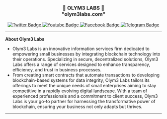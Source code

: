 <h3 align="center">👋   OLYM3 LABS   👋 <br/> "olym3labs.com" </h3>

<div id="badges" align="center">
  <a href="https://twitter.com/olym3labs">
    <img src="https://img.shields.io/badge/Twitter-green?style=for-the-badge&logo=twitter&logoColor=white" alt="Twitter Badge"/>
  </a>
  <a href="#">
    <img src="https://img.shields.io/badge/YouTube-red?style=for-the-badge&logo=youtube&logoColor=white" alt="Youtube Badge"/>
  </a>
  <a href="https://facebook.com/olym3labs">
    <img src="https://img.shields.io/badge/Facebook-gray?style=for-the-badge&logo=facebook&logoColor=white" alt="Facebook Badge"/>
  </a>
  <a href="#">
    <img src="https://img.shields.io/badge/Telegram-yellow?style=for-the-badge&logo=telegram&logoColor=white" alt="Telegram Badge"/>
  </a>
  <br/>
</div>

---
**About Olym3 Labs**
- Olym3 Labs is an innovative information services firm dedicated to empowering small businesses by integrating blockchain technology into their operations. Specializing in secure, decentralized solutions, Olym3 Labs offers a range of services designed to enhance transparency, efficiency, and trust in business processes.
- From creating smart contracts that automate transactions to developing blockchain-based systems for data integrity, Olym3 Labs tailors its offerings to meet the unique needs of small enterprises aiming to stay competitive in a rapidly evolving digital landscape. With a team of experienced professionals and a commitment to client success, Olym3 Labs is your go-to partner for harnessing the transformative power of blockchain, ensuring your business not only adapts but thrives.
-----------------------

